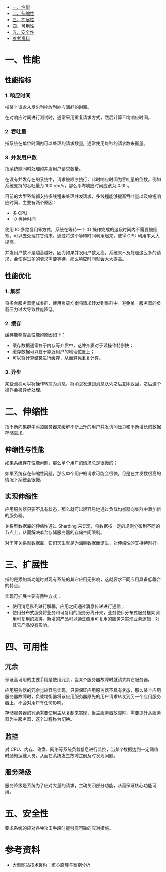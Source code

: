 <!-- GFM-TOC -->
* [一、性能](#一性能)
* [二、伸缩性](#二伸缩性)
* [三、扩展性](#三扩展性)
* [四、可用性](#四可用性)
* [五、安全性](#五安全性)
* [参考资料](#参考资料)
<!-- GFM-TOC -->


# 一、性能

## 性能指标

### 1. 响应时间

指某个请求从发出到接收到响应消耗的时间。

在对响应时间进行测试时，通常采用重复请求方式，然后计算平均响应时间。

### 2. 吞吐量

指系统在单位时间内可以处理的请求数量，通常使用每秒的请求数来衡量。

### 3. 并发用户数

指系统能同时处理的并发用户请求数量。

在没有并发存在的系统中，请求被顺序执行，此时响应时间为吞吐量的倒数。例如系统支持的吞吐量为 100 req/s，那么平均响应时间应该为 0.01s。

目前的大型系统都支持多线程来处理并发请求，多线程能够提高吞吐量以及缩短响应时间，主要有两个原因：

- 多 CPU
- IO 等待时间

使用 IO 多路复用等方式，系统在等待一个 IO 操作完成的这段时间内不需要被阻塞，可以去处理其它请求。通过将这个等待时间利用起来，使得 CPU 利用率大大提高。

并发用户数不是越高越好，因为如果并发用户数太高，系统来不及处理这么多的请求，会使得过多的请求需要等待，那么响应时间就会大大提高。

## 性能优化

### 1. 集群

将多台服务器组成集群，使用负载均衡将请求转发到集群中，避免单一服务器的负载压力过大导致性能降低。

### 2. 缓存

缓存能够提高性能的原因如下：

- 缓存数据通常位于内存等介质中，这种介质对于读操作特别快；
- 缓存数据可以位于靠近用户的地理位置上；
- 可以将计算结果进行缓存，从而避免重复计算。

### 3. 异步

某些流程可以将操作转换为消息，将消息发送到消息队列之后立即返回，之后这个操作会被异步处理。

# 二、伸缩性

指不断向集群中添加服务器来缓解不断上升的用户并发访问压力和不断增长的数据存储需求。

## 伸缩性与性能

如果系统存在性能问题，那么单个用户的请求总是很慢的；

如果系统存在伸缩性问题，那么单个用户的请求可能会很快，但是在并发数很高的情况下系统会很慢。

## 实现伸缩性

应用服务器只要不具有状态，那么就可以很容易地通过负载均衡器向集群中添加新的服务器。

关系型数据库的伸缩性通过 Sharding 来实现，将数据按一定的规则分布到不同的节点上，从而解决单台存储服务器的存储空间限制。

对于非关系型数据库，它们天生就是为海量数据而诞生，对伸缩性的支持特别好。

# 三、扩展性

指的是添加新功能时对现有系统的其它应用无影响，这就要求不同应用具备低耦合的特点。

实现可扩展主要有两种方式：

- 使用消息队列进行解耦，应用之间通过消息传递进行通信；
- 使用分布式服务将业务和可复用的服务分离开来，业务使用分布式服务框架调用可复用的服务。新增的产品可以通过调用可复用的服务来实现业务逻辑，对其它产品没有影响。

# 四、可用性

## 冗余

保证高可用的主要手段是使用冗余，当某个服务器故障时就请求其它服务器。

应用服务器的冗余比较容易实现，只要保证应用服务器不具有状态，那么某个应用服务器故障时，负载均衡器将该应用服务器原先的用户请求转发到另一个应用服务器上，不会对用户有任何影响。

存储服务器的冗余需要使用主从复制来实现，当主服务器故障时，需要提升从服务器为主服务器，这个过程称为切换。

## 监控

对 CPU、内存、磁盘、网络等系统负载信息进行监控，当某个数据达到一定阈值时通知运维人员，从而在系统发生故障之前及时发现问题。

## 服务降级

服务降级是系统为了应对大量的请求，主动关闭部分功能，从而保证核心功能可用。

# 五、安全性

要求系统的应对各种攻击手段时能够有可靠的应对措施。

# 参考资料

- 大型网站技术架构：核心原理与案例分析
